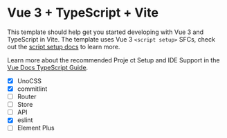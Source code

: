 # Vue 3 + TypeScript + Vite

This template should help get you started developing with Vue 3 and TypeScript in Vite. The template uses Vue 3 `<script setup>` SFCs, check out the [script setup docs](https://v3.vuejs.org/api/sfc-script-setup.html#sfc-script-setup) to learn more.

Learn more about the recommended Proje ct Setup and IDE Support in the [Vue Docs TypeScript Guide](https://vuejs.org/guide/typescript/overview.html#project-setup).

- [X] UnoCSS
- [X] commitlint
- [ ] Router
- [ ] Store
- [ ] API
- [X] eslint
- [ ] Element Plus
